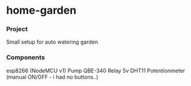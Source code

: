 # home-garden


### Project

Small setup for auto watering garden

### Components
esp8266 (NodeMCU v1)
Pump QBE-340
Relay 5v
DHT11
Potentionmeter (manual ON/OFF - i had no buttons..) 
